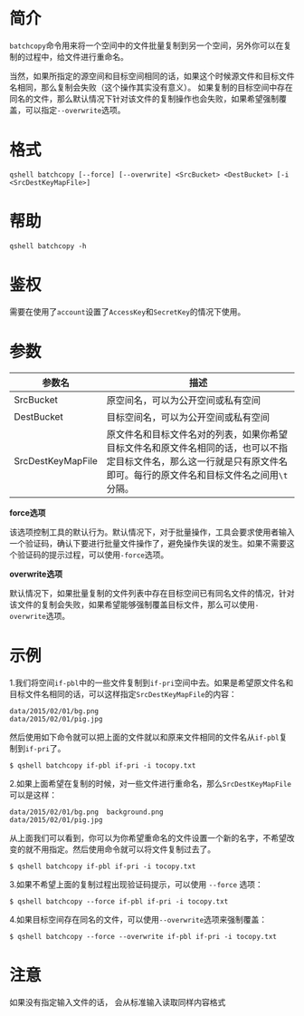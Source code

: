 # 简介

`batchcopy`命令用来将一个空间中的文件批量复制到另一个空间，另外你可以在复制的过程中，给文件进行重命名。

当然，如果所指定的源空间和目标空间相同的话，如果这个时候源文件和目标文件名相同，那么复制会失败（这个操作其实没有意义）。
如果复制的目标空间中存在同名的文件，那么默认情况下针对该文件的复制操作也会失败，如果希望强制覆盖，可以指定`--overwrite`选项。

# 格式

```
qshell batchcopy [--force] [--overwrite] <SrcBucket> <DestBucket> [-i <SrcDestKeyMapFile>]
```

# 帮助
```
qshell batchcopy -h
```

# 鉴权

需要在使用了`account`设置了`AccessKey`和`SecretKey`的情况下使用。

# 参数

|参数名|描述|
|---------|-----------|
|SrcBucket|原空间名，可以为公开空间或私有空间|
|DestBucket|目标空间名，可以为公开空间或私有空间|
|SrcDestKeyMapFile|原文件名和目标文件名对的列表，如果你希望目标文件名和原文件名相同的话，也可以不指定目标文件名，那么这一行就是只有原文件名即可。每行的原文件名和目标文件名之间用`\t`分隔。|

**force选项**

该选项控制工具的默认行为。默认情况下，对于批量操作，工具会要求使用者输入一个验证码，确认下要进行批量文件操作了，避免操作失误的发生。如果不需要这个验证码的提示过程，可以使用`-force`选项。

**overwrite选项**

默认情况下，如果批量复制的文件列表中存在目标空间已有同名文件的情况，针对该文件的复制会失败，如果希望能够强制覆盖目标文件，那么可以使用`-overwrite`选项。

# 示例

1.我们将空间`if-pbl`中的一些文件复制到`if-pri`空间中去。如果是希望原文件名和目标文件名相同的话，可以这样指定`SrcDestKeyMapFile`的内容：

```
data/2015/02/01/bg.png
data/2015/02/01/pig.jpg
```

然后使用如下命令就可以把上面的文件就以和原来文件相同的文件名从`if-pbl`复制到`if-pri`了。

```
$ qshell batchcopy if-pbl if-pri -i tocopy.txt
```

2.如果上面希望在复制的时候，对一些文件进行重命名，那么`SrcDestKeyMapFile`可以是这样：

```
data/2015/02/01/bg.png	background.png
data/2015/02/01/pig.jpg

```
从上面我们可以看到，你可以为你希望重命名的文件设置一个新的名字，不希望改变的就不用指定。然后使用命令就可以将文件复制过去了。

```
$ qshell batchcopy if-pbl if-pri -i tocopy.txt
```

3.如果不希望上面的复制过程出现验证码提示，可以使用 `--force` 选项：

```
$ qshell batchcopy --force if-pbl if-pri -i tocopy.txt
```

4.如果目标空间存在同名的文件，可以使用`--overwrite`选项来强制覆盖：

```
$ qshell batchcopy --force --overwrite if-pbl if-pri -i tocopy.txt
```

# 注意

如果没有指定输入文件的话， 会从标准输入读取同样内容格式

